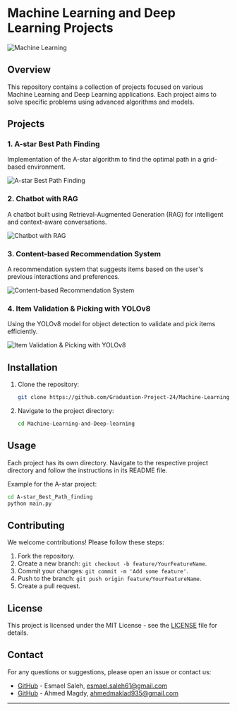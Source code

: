 # Machine Learning and Deep Learning Projects

![Machine Learning](https://miro.medium.com/v2/resize:fit:1400/1*d7QeSREErtMuJQ0bcptMXQ.gif)

## Overview

This repository contains a collection of projects focused on various Machine Learning and Deep Learning applications. Each project aims to solve specific problems using advanced algorithms and models.

## Projects

### 1. A-star Best Path Finding
Implementation of the A-star algorithm to find the optimal path in a grid-based environment.

![A-star Best Path Finding](https://www.codingame.com/servlet/fileservlet?id=7766456941361)

### 2. Chatbot with RAG
A chatbot built using Retrieval-Augmented Generation (RAG) for intelligent and context-aware conversations.

![Chatbot with RAG](https://miro.medium.com/v2/resize:fit:1400/1*fT24_2esw3WdkKHuY-t-2Q.gif)

### 3. Content-based Recommendation System
A recommendation system that suggests items based on the user's previous interactions and preferences.

![Content-based Recommendation System](https://www.miquido.com/wp-content/uploads/2023/06/image-700x437.png)

### 4. Item Validation & Picking with YOLOv8
Using the YOLOv8 model for object detection to validate and pick items efficiently.

![Item Validation & Picking with YOLOv8](https://www.mathworks.com/help/examples/robotmanipulator/win64/DesignValidateObjectDetectionMotionPlanningGazeboExample_01.gif)

## Installation

1. Clone the repository:
    ```bash
    git clone https://github.com/Graduation-Project-24/Machine-Learning-and-Deep-learning.git
    ```
2. Navigate to the project directory:
    ```bash
    cd Machine-Learning-and-Deep-learning
    ```

## Usage

Each project has its own directory. Navigate to the respective project directory and follow the instructions in its README file.

Example for the A-star project:
```bash
cd A-star_Best_Path_finding
python main.py
```

## Contributing

We welcome contributions! Please follow these steps:

1. Fork the repository.
2. Create a new branch: `git checkout -b feature/YourFeatureName`.
3. Commit your changes: `git commit -m 'Add some feature'`.
4. Push to the branch: `git push origin feature/YourFeatureName`.
5. Create a pull request.

## License

This project is licensed under the MIT License - see the [LICENSE](LICENSE) file for details.

## Contact

For any questions or suggestions, please open an issue or contact us:

- [GitHub](https://github.com/EsmaelSaleh) - Esmael Saleh, esmael.saleh61@gmail.com
- [GitHub](https://github.com/AhmedMagdyMaklad) - Ahmed Magdy, ahmedmaklad935@gmail.com

---
